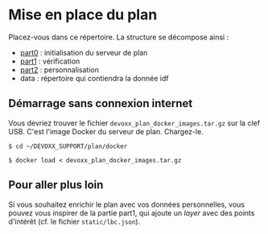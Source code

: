 # Mise en place du plan
Placez-vous dans ce répertoire. La structure se décompose ainsi :
- [part0](./part0) : initialisation du serveur de plan
- [part1](./part1) : vérification
- [part2](./part2) : personnalisation
- data : répertoire qui contiendra la donnée idf

## Démarrage sans connexion internet
Vous devriez trouver le fichier `devoxx_plan_docker_images.tar.gz` sur la clef USB. C'est l'image Docker du serveur de plan. Chargez-le.
```
$ cd ~/DEVOXX_SUPPORT/plan/docker

$ docker load < devoxx_plan_docker_images.tar.gz
```

## Pour aller plus loin
Si vous souhaitez enrichir le plan avec vos données personnelles, vous pouvez vous inspirer de la partie part1, qui ajoute un _layer_ avec des points d'intérêt (cf. le fichier `static/lbc.json`).